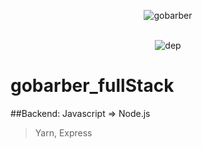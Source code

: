 <p align="center"><img src="https://raw.githubusercontent.com/radaelilucca/gobarber/master/src/assets/GoBarber.png" alt="gobarber" align="center"/>
  </p>
  <p align="center"> </br><img src="https://david-dm.org/radaelilucca/gobarber.svg" alt="dep"/></p>

# gobarber_fullStack

##Backend: Javascript => Node.js 
>Yarn, Express
